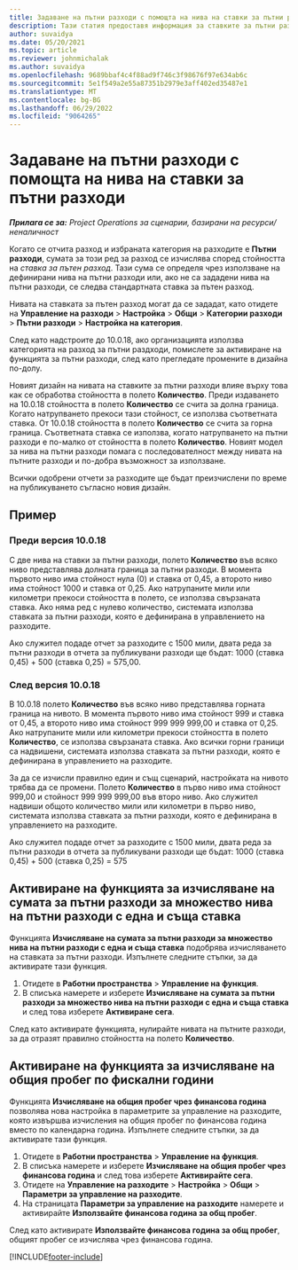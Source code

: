 ```yaml
---
title: Задаване на пътни разходи с помощта на нива на ставки за пътни разходи
description: Тази статия предоставя информация за ставките за пътни разходи и нивата на ставките за пътни разходи.
author: suvaidya
ms.date: 05/20/2021
ms.topic: article
ms.reviewer: johnmichalak
ms.author: suvaidya
ms.openlocfilehash: 9689bbaf4c4f88ad9f746c3f98676f97e634ab6c
ms.sourcegitcommit: 5e1f549a2e55a87351b2979e3aff402ed35487e1
ms.translationtype: MT
ms.contentlocale: bg-BG
ms.lasthandoff: 06/29/2022
ms.locfileid: "9064265"
---
```

# <a name="set-up-mileage-using-mileage-rate-tiers"></a>Задаване на пътни разходи с помощта на нива на ставки за пътни разходи

_**Прилага се за:** Project Operations за сценарии, базирани на ресурси/неналичност_

Когато се отчита разход и избраната категория на разходите е **Пътни разходи**, сумата за този ред за разход се изчислява според стойността на *ставка за пътен разход*. Тази сума се определя чрез използване на дефинирани нива на пътни разходи или, ако не са зададени нива на пътни разходи, се следва стандартната ставка за пътен разход. 

Нивата на ставката за пътен разход могат да се зададат, като отидете на **Управление на разходи** > **Настройка** > **Общи** > **Категории разходи** > **Пътни разходи** > **Настройка на категория**.

След като надстроите до 10.0.18, ако организацията използва категорията на разход за пътни раздходи, помислете за активиране на функцията за пътни разходи, след като прегледате промените в дизайна по-долу. 

Новият дизайн на нивата на ставките за пътни разходи влияе върху това как се обработва стойността в полето **Количество**. Преди издаването на 10.0.18 стойността в полето **Количество** се счита за долна граница. Когато натрупването прекоси тази стойност, се използва съответната ставка.  От 10.0.18 стойността в полето **Количество** се счита за горна граница. Съответната ставка се използва, когато натрупването на пътни разходи е по-малко от стойността в полето **Количество**.  Новият модел за нива на пътни разходи помага с последователност между нивата на пътните разходи и по-добра възможност за използване.   

Всички одобрени отчети за разходите ще бъдат преизчислени по време на публикуването съгласно новия дизайн.

## <a name="example"></a>Пример
 
### <a name="before-version-10018"></a>Преди версия 10.0.18
С две нива на ставки за пътни разходи, полето **Количество** във всяко ниво представлява долната граница за пътни разходи. В момента първото ниво има стойност нула (0) и ставка от 0,45, а второто ниво има стойност 1000 и ставка от 0,25. Ако натрупаните мили или километри прекоси стойността в полето, се използва свързаната ставка. Ако няма ред с нулево количество, системата използва ставката за пътни разходи, която е дефинирана в управлението на разходите. 
 
Ако служител подаде отчет за разходите с 1500 мили, двата реда за пътни разходи в отчета за публикувани разходи ще бъдат: 1000 (ставка 0,45) + 500 (ставка 0,25) = 575,00.

### <a name="after-version-10018"></a>След версия 10.0.18
В 10.0.18 полето **Количество** във всяко ниво представлява горната граница на нивото. В момента първото ниво има стойност 999 и ставка от 0,45, а второто ниво има стойност 999 999 999,00 и ставка от 0,25. Ако натрупаните мили или километри прекоси стойността в полето **Количество**, се използва свързаната ставка. Ако всички горни граници са надвишени, системата използва ставката за пътни разходи, която е дефинирана в управлението на разходите. 
 
За да се изчисли правилно един и същ сценарий, настройката на нивото трябва да се промени. Полето **Количество** в първо ниво има стойност 999,00 и стойност 999 999 999,00 във второ ниво. Ако служител надвиши общото количество мили или километри в първо ниво, системата използва ставката за пътни разходи, която е дефинирана в управлението на разходите. 
  
Ако служител подаде отчет за разходите с 1500 мили, двата реда за пътни разходи в отчета за публикувани разходи ще бъдат: 1000 (ставка 0,45) + 500 (ставка 0,25) = 575

## <a name="enable-the-mileage-amount-calculation-for-multiple-mileage-tiers-with-same-rate-feature"></a>Активиране на функцията за изчисляване на сумата за пътни разходи за множество нива на пътни разходи с една и съща ставка

Функцията **Изчисляване на сумата за пътни разходи за множество нива на пътни разходи с една и съща ставка** подобрява изчисляването на ставката за пътни разходи. Изпълнете следните стъпки, за да активирате тази функция.

1. Отидете в **Работни пространства** > **Управление на функция**. 
2. В списъка намерете и изберете **Изчисляване на сумата за пътни разходи за множество нива на пътни разходи с една и съща ставка** и след това изберете **Активиране сега**.

След като активирате функцията, нулирайте нивата на пътните разходи, за да отразят правилно стойността на полето **Количество**. 

## <a name="enable-the-mileage-totals-calculation-by-fiscal-year-feature"></a>Активиране на функцията за изчисляване на общия пробег по фискални години

Функцията **Изчисляване на общия пробег чрез финансова година** позволява нова настройка в параметрите за управление на разходите, която извършва изчисления на общия пробег по финансова година вместо по календарна година. Изпълнете следните стъпки, за да активирате тази функция.

1. Отидете в **Работни пространства** > **Управление на функция**.
1. В списъка намерете и изберете **Изчисляване на общия пробег чрез финансова година** и след това изберете **Активирайте сега**.
1. Отидете на **Управление на разходите** > **Настройка** > **Общи** > **Параметри за управление на разходите**.
1. На страницата **Параметри за управление на разходите** намерете и активирайте **Използвайте финансова година за общ пробег**.

След като активирате **Използвайте финансова година за общ пробег**, общият пробег се изчислява чрез финансова година.

[!INCLUDE[footer-include](../includes/footer-banner.md)]
